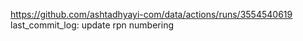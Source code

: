 https://github.com/ashtadhyayi-com/data/actions/runs/3554540619
last_commit_log: update rpn numbering
